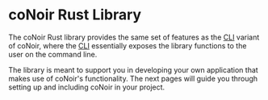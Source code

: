 # coNoir Rust Library

The coNoir Rust library provides the same set of features as the [CLI](../cli/cli.md) variant of coNoir, where the [CLI](../cli/cli.md) essentially exposes the library functions to the user on the command line.

The library is meant to support you in developing your own application that makes use of coNoir's functionality. The next pages will guide you through setting up and including coNoir in your project.

